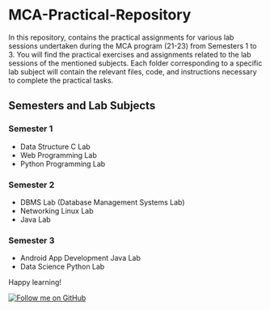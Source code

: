 # MCA-Practical-Repository

In this repository, contains the practical assignments for various lab sessions undertaken during the MCA program (21-23) from Semesters 1 to 3. You will find the practical exercises and assignments related to the lab sessions of the mentioned subjects. Each folder corresponding to a specific lab subject will contain the relevant files, code, and instructions necessary to complete the practical tasks.

## Semesters and Lab Subjects

### Semester 1
- Data Structure C Lab
- Web Programming Lab
- Python Programming Lab

### Semester 2
- DBMS Lab (Database Management Systems Lab)
- Networking Linux Lab
- Java Lab

### Semester 3
- Android App Development Java Lab
- Data Science Python Lab

Happy learning!

[![Follow me on GitHub](https://img.shields.io/github/followers/your-github-username.svg?style=social&label=Follow&maxAge=2592000)](https://github.com/your-github-username)
